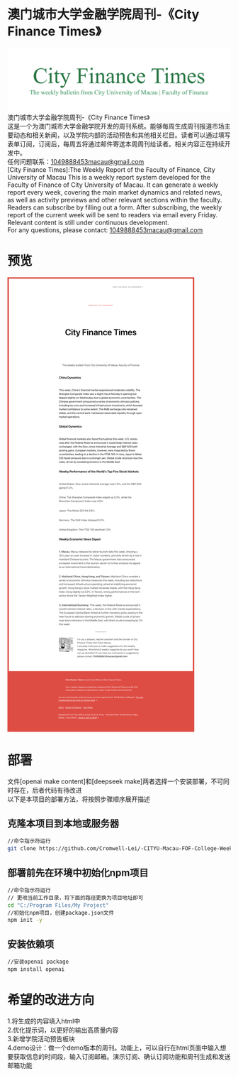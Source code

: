 # 澳门城市大学金融学院周刊-《City Finance Times》
![示例图片](https://github.com/Cromwell-Lei/-CITYU-Macau-FOF-College-Weekly-Bulletin-/blob/main/bulletin%20title/学院周刊title-1.png)
澳门城市大学金融学院周刊-《City Finance Times》<br>
这是一个为澳门城市大学金融学院开发的周刊系统。能够每周生成周刊报道市场主要动态和相关新闻，以及学院内部的活动预告和其他相关栏目。读者可以通过填写表单订阅，订阅后，每周五将通过邮件寄送本周周刊给读者。相关内容正在持续开发中。<br>
任何问题联系：1049888453macau@gmail.com<br>
[City Finance Times]:The Weekly Report of the Faculty of Finance, City University of Macau
This is a weekly report system developed for the Faculty of Finance of City University of Macau. It can generate a weekly report every week, covering the main market dynamics and related news, as well as activity previews and other relevant sections within the faculty. Readers can subscribe by filling out a form. After subscribing, the weekly report of the current week will be sent to readers via email every Friday. Relevant content is still under continuous development. <br>
For any questions, please contact: 1049888453macau@gmail.com<br>
# 预览
![示例图片](https://raw.githubusercontent.com/Cromwell-Lei/-CITYU-Macau-FOF-College-Weekly-Bulletin-/refs/heads/main/preview.png)
# 部署
文件[openai make content]和[deepseek make]两者选择一个安装部署，不可同时存在，后者代码有待改进<br>
以下是本项目的部署方法，将按照步骤顺序展开描述

## 克隆本项目到本地或服务器
```bash
//命令指示符运行
git clone https://github.com/Cromwell-Lei/-CITYU-Macau-FOF-College-Weekly-Bulletin-.git
```
## 部署前先在环境中初始化npm项目
```bash
//命令指示符运行
// 更改当前工作目录，将下面的路径更换为项目地址即可
cd "C:/Program Files/My Project"
//初始化npm项目，创建package.json文件
npm init -y
```
## 安装依赖项
```bash
//安装openai package
npm install openai
```

# 希望的改进方向
1.将生成的内容填入html中<br>
2.优化提示词，以更好的输出高质量内容<br>
3.新增学院活动预告板块<br>
4.demo设计：做一个demo版本的周刊。功能上，可以自行在html页面中输入想要获取信息的时间段，输入订阅邮箱。演示订阅、确认订阅功能和周刊生成和发送邮箱功能
<br>
